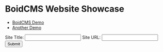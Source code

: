 # BoidCMS Website Showcase

- [BoidCMS Demo](https://boidcms.alwaysdata.net)
- [Another Demo](https://shoaiyb.alwaysdata.net)

<form action="https://formspree.io/f/xqknrogy" method="POST">
  <label>
    Site Title:
    <input type="text" name="title" required>
  </label>
  <label>
    Site URL:
    <input type="url" name="url" required>
  </label>
  <!-- your other form fields go here -->
  <button type="submit">Submit</button>
</form>
